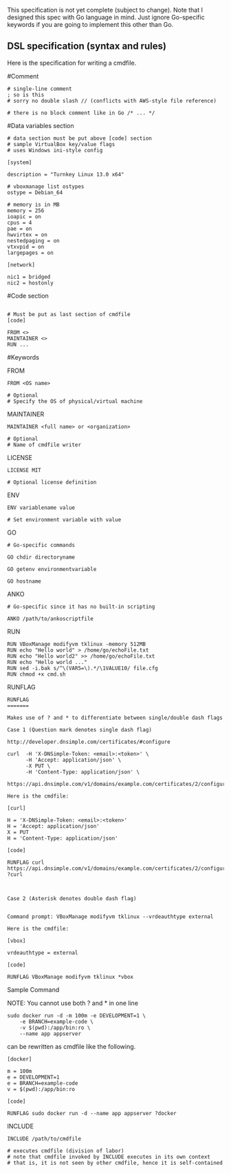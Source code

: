This specification is not yet complete (subject to change). Note that I designed this spec with Go language in mind. Just ignore Go-specific keywords if you are going to implement this other than Go.

DSL specification (syntax and rules)
------------------------------------

Here is the specification for writing a cmdfile.

#Comment

```
# single-line comment
; so is this
# sorry no double slash // (conflicts with AWS-style file reference)

# there is no block comment like in Go /* ... */
```

#Data variables section

```
# data section must be put above [code] section
# sample VirtualBox key/value flags
# uses Windows ini-style config

[system]

description = "Turnkey Linux 13.0 x64"

# vboxmanage list ostypes
ostype = Debian_64

# memory is in MB
memory = 256
ioapic = on
cpus = 4
pae = on
hwvirtex = on 
nestedpaging = on 
vtxvpid = on 
largepages = on

[network]

nic1 = bridged
nic2 = hostonly
```

#Code section

```

# Must be put as last section of cmdfile
[code]

FROM <>
MAINTAINER <>
RUN ...

```

#Keywords

FROM

```
FROM <OS name>

# Optional
# Specify the OS of physical/virtual machine
```

MAINTAINER

```
MAINTAINER <full name> or <organization>

# Optional
# Name of cmdfile writer
```

LICENSE

```
LICENSE MIT

# Optional license definition
```

ENV

```
ENV variablename value

# Set environment variable with value
```

GO

```
# Go-specific commands

GO chdir directoryname

GO getenv environmentvariable

GO hostname
```

ANKO

```
# Go-specific since it has no built-in scripting

ANKO /path/to/ankoscriptfile
```

RUN

```script
RUN VBoxManage modifyvm tklinux -memory 512MB
RUN echo "Hello world" > /home/go/echoFile.txt
RUN echo "Hello world2" >> /home/go/echoFile.txt
RUN echo "Hello world ..."
RUN sed -i.bak s/^\(VAR5=\).*/\1VALUE10/ file.cfg
RUN chmod +x cmd.sh
```

RUNFLAG

```
RUNFLAG
=======

Makes use of ? and * to differentiate between single/double dash flags

Case 1 (Question mark denotes single dash flag)

http://developer.dnsimple.com/certificates/#configure

curl  -H 'X-DNSimple-Token: <email>:<token>' \
      -H 'Accept: application/json' \
      -X PUT \
      -H 'Content-Type: application/json' \
      https://api.dnsimple.com/v1/domains/example.com/certificates/2/configure
	  
Here is the cmdfile:
	 
[curl]

H = 'X-DNSimple-Token: <email>:<token>'
H = 'Accept: application/json'
X = PUT
H = 'Content-Type: application/json'

[code]
	 
RUNFLAG curl https://api.dnsimple.com/v1/domains/example.com/certificates/2/configure ?curl



Case 2 (Asterisk denotes double dash flag)


Command prompt: VBoxManage modifyvm tklinux --vrdeauthtype external

Here is the cmdfile:

[vbox]

vrdeauthtype = external

[code]

RUNFLAG VBoxManage modifyvm tklinux *vbox
```

Sample Command

NOTE: You cannot use both ? and * in one line 

```
sudo docker run -d -m 100m -e DEVELOPMENT=1 \
	-e BRANCH=example-code \
	-v $(pwd):/app/bin:ro \
	--name app appserver
```

can be rewritten as cmdfile like the following.

```
[docker]

m = 100m
e = DEVELOPMENT=1
e = BRANCH=example-code
v = $(pwd):/app/bin:ro

[code]

RUNFLAG sudo docker run -d --name app appserver ?docker
```

INCLUDE

```
INCLUDE /path/to/cmdfile

# executes cmdfile (division of labor)
# note that cmdfile invoked by INCLUDE executes in its own context
# that is, it is not seen by other cmdfile, hence it is self-contained
```
